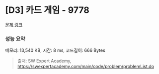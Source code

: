 # [D3] 카드 게임 - 9778 

[문제 링크](https://swexpertacademy.com/main/code/problem/problemDetail.do?contestProbId=AXE0YJiK3QcDFAVX) 

### 성능 요약

메모리: 13,540 KB, 시간: 8 ms, 코드길이: 666 Bytes



> 출처: SW Expert Academy, https://swexpertacademy.com/main/code/problem/problemList.do